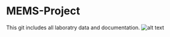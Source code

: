 # MEMS-Project
This git includes all laboratry data and documentation.
![alt text](https://github.com/cas-jose/MEMS-Project/Photos/GoodLab1/IMG_9664.JPG?raw=true)

